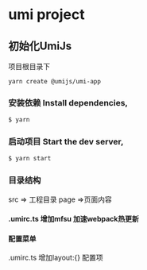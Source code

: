 # umi project

## 初始化UmiJs
项目根目录下
```
yarn create @umijs/umi-app
```

###  安装依赖 Install dependencies, 

```bash
$ yarn
```

### 启动项目 Start the dev server,

```bash
$ yarn start
```
### 目录结构
src => 工程目录
    page =>页面内容

#### .umirc.ts 增加mfsu 加速webpack热更新 

#### 配置菜单

.umirc.ts 增加layout:{} 配置项
